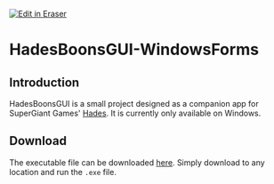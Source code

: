 <p><a target="_blank" href="https://app.eraser.io/workspace/EMCpihyKuzdSVAiZrhY9" id="edit-in-eraser-github-link"><img alt="Edit in Eraser" src="https://firebasestorage.googleapis.com/v0/b/second-petal-295822.appspot.com/o/images%2Fgithub%2FOpen%20in%20Eraser.svg?alt=media&amp;token=968381c8-a7e7-472a-8ed6-4a6626da5501"></a></p>

# HadesBoonsGUI-WindowsForms
## Introduction
HadesBoonsGUI is a small project designed as a companion app for SuperGiant Games' [﻿Hades](https://www.supergiantgames.com/games/hades). It is currently only available on Windows.

## Download
The executable file can be downloaded [﻿here](https://github.com/RyanLeRoux/HadesBoonsGUI-WindowsForms/releases/tag/C%23). Simply download to any location and run the `.exe` file.


<!--- Eraser file: https://app.eraser.io/workspace/EMCpihyKuzdSVAiZrhY9 --->